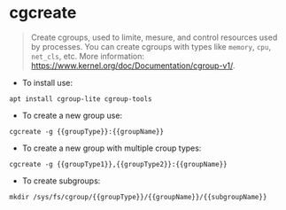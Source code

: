 # cgcreate

> Create cgroups, used to limite, mesure, and control resources used by processes.
> You can create cgroups with types like `memory`, `cpu`, `net_cls`, etc.
> More information: <https://www.kernel.org/doc/Documentation/cgroup-v1/>.

- To install use:

`apt install cgroup-lite cgroup-tools`

- To create a new group use:

`cgcreate -g {{groupType}}:{{groupName}}`

- To create a new group with multiple croup types:

`cgcreate -g {{groupType1}},{{groupType2}}:{{groupName}}`

- To create subgroups:

`mkdir /sys/fs/cgroup/{{groupType}}/{{groupName}}/{{subgroupName}}`
